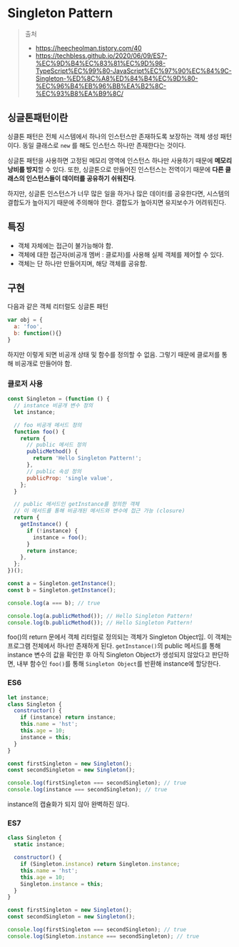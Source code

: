 # Singleton Pattern

> 출처
>
> - https://heecheolman.tistory.com/40
> - https://techbless.github.io/2020/06/09/ES7-%EC%9D%B4%EC%83%81%EC%9D%98-TypeScript%EC%99%80-JavaScript%EC%97%90%EC%84%9C-Singleton-%ED%8C%A8%ED%84%B4%EC%9D%80-%EC%96%B4%EB%96%BB%EA%B2%8C-%EC%93%B8%EA%B9%8C/

## 싱글톤패턴이란

싱클톤 패턴은 전체 시스템에서 하나의 인스턴스만 존재하도록 보장하는 객체 생성 패턴이다. 동일 클래스로 `new` 를 해도 인스턴스 하나만 존재한다는 것이다.

싱글톤 패턴을 사용하면 고정된 메모리 영역에 인스턴스 하나만 사용하기 때문에 **메모리 낭비를 방지**할 수 있다. 또한, 싱글톤으로 만들어진 인스턴스는 전역이기 때문에 **다른 클래스의 인스턴스들이 데이터를 공유하기 쉬워진다**.

하지만, 싱글톤 인스턴스가 너무 많은 일을 하거나 많은 데이터를 공유한다면, 시스템의 결합도가 높아지기 때문에 주의해야 한다. 결합도가 높아지면 유지보수가 어려워진다.

## 특징

- 객체 자체에는 접근이 불가능해야 함.
- 객체에 대한 접근자(비공개 멤버 : 클로저)를 사용해 실제 객체를 제어할 수 있다.
- 객체는 단 하나만 만들어지며, 해당 객체를 공유함.

## 구현

다음과 같은 객체 리터럴도 싱글톤 패턴

```js
var obj = {
  a: 'foo',
  b: function(){}
}
```

하지만 이렇게 되면 비공개 상태 및 함수를 정의할 수 없음. 그렇기 때문에 클로저를 통해 비공개로 만들어야 함.

### 클로저 사용

```js
const Singleton = (function () {
  // instance 비공개 변수 정의
  let instance;

  // foo 비공개 메서드 정의
  function foo() {
    return {
      // public 메서드 정의
      publicMethod() {
        return 'Hello Singleton Pattern!';
      },
      // public 속성 정의
      publicProp: 'single value',
    };
  }

  // public 메서드인 getInstance를 정의한 객체
  // 이 메서드를 통해 비공개된 메서드와 변수에 접근 가능 (closure)
  return {
    getInstance() {
      if (!instance) {
        instance = foo();
      }
      return instance;
    },
  };
})();

const a = Singleton.getInstance();
const b = Singleton.getInstance();

console.log(a === b); // true

console.log(a.publicMethod()); // Hello Singleton Pattern!
console.log(b.publicMethod()); // Hello Singleton Pattern!
```

foo()의 return 문에서 객체 리터럴로 정의되는 객체가 Singleton Object임. 이 객체는 프로그램 전체에서 하나만 존재하게 된다. `getInstance()`의 public 메서드를 통해 instance 변수의 값을 확인한 후 아직 Singleton Object가 생성되지 않았다고 판단하면, 내부 함수인 `foo()`를 통해 `Singleton Object`를 반환해 instance에 할당한다.

### ES6

```js
let instance;
class Singleton {
  constructor() {
    if (instance) return instance;
    this.name = 'hst';
    this.age = 10;
    instance = this;
  }
}

const firstSingleton = new Singleton();
const secondSingleton = new Singleton();

console.log(firstSingleton === secondSingleton); // true
console.log(instance === secondSingleton); // true
```

instance의 캡슐화가 되지 않아 완벽하진 않다.

### ES7

```js
class Singleton {
  static instance;

  constructor() {
    if (Singleton.instance) return Singleton.instance;
    this.name = 'hst';
    this.age = 10;
    Singleton.instance = this;
  }
}

const firstSingleton = new Singleton();
const secondSingleton = new Singleton();

console.log(firstSingleton === secondSingleton); // true
console.log(Singleton.instance === secondSingleton); // true
```































